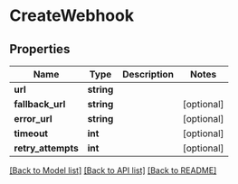 # CreateWebhook

## Properties
Name | Type | Description | Notes
------------ | ------------- | ------------- | -------------
**url** | **string** |  | 
**fallback_url** | **string** |  | [optional] 
**error_url** | **string** |  | [optional] 
**timeout** | **int** |  | [optional] 
**retry_attempts** | **int** |  | [optional] 

[[Back to Model list]](../README.md#documentation-for-models) [[Back to API list]](../README.md#documentation-for-api-endpoints) [[Back to README]](../README.md)


